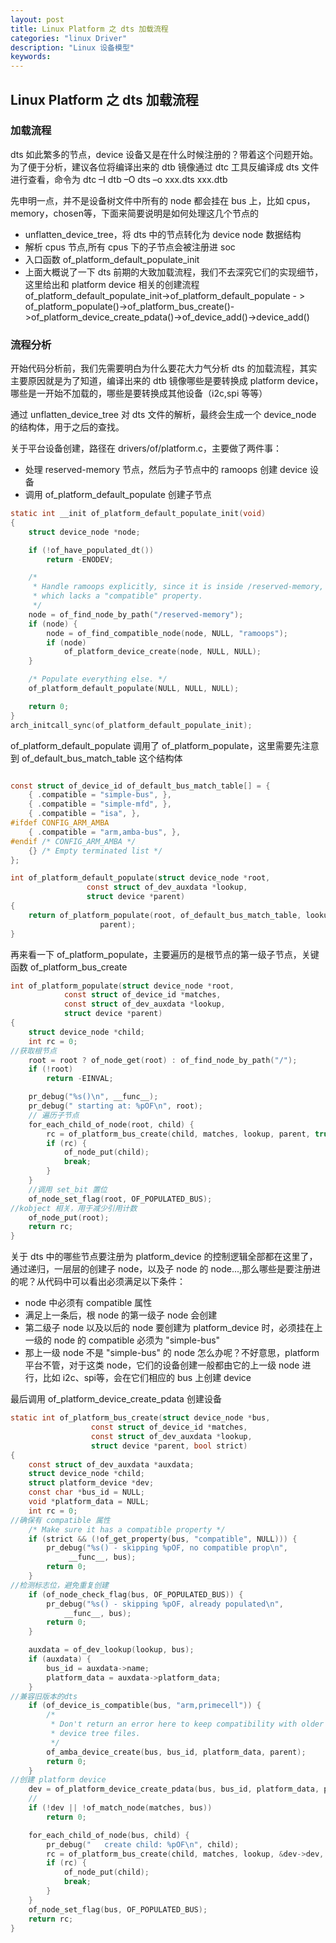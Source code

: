 ```yaml
---
layout: post
title: Linux Platform 之 dts 加载流程
categories: "linux Driver"
description: "Linux 设备模型"
keywords:
---
```


## Linux Platform 之 dts 加载流程

### 加载流程
dts 如此繁多的节点，device 设备又是在什么时候注册的？带着这个问题开始。为了便于分析，建议各位将编译出来的 dtb 镜像通过 dtc 工具反编译成 dts 文件进行查看，命令为 dtc –I dtb –O dts –o xxx.dts xxx.dtb

先申明一点，并不是设备树文件中所有的 node 都会挂在 bus 上，比如 cpus，memory，chosen等，下面来简要说明是如何处理这几个节点的

- unflatten_device_tree，将 dts 中的节点转化为 device node 数据结构
- 解析 cpus 节点,所有 cpus 下的子节点会被注册进 soc
- 入口函数 of_platform_default_populate_init
- 上面大概说了一下 dts 前期的大致加载流程，我们不去深究它们的实现细节，这里给出和 platform device 相关的创建流程 of_platform_default_populate_init->of_platform_default_populate - > of_platform_populate()->of_platform_bus_create()->of_platform_device_create_pdata()->of_device_add()->device_add()

### 流程分析

开始代码分析前，我们先需要明白为什么要花大力气分析 dts 的加载流程，其实主要原因就是为了知道，编译出来的 dtb 镜像哪些是要转换成 platform device，哪些是一开始不加载的，哪些是要转换成其他设备（i2c,spi 等等）

通过 unflatten_device_tree 对 dts 文件的解析，最终会生成一个 device_node 的结构体，用于之后的查找。

关于平台设备创建，路径在 drivers/of/platform.c，主要做了两件事：
- 处理 reserved-memory 节点，然后为子节点中的 ramoops 创建 device 设备
- 调用 of_platform_default_populate 创建子节点
```c
static int __init of_platform_default_populate_init(void)
{
    struct device_node *node;

    if (!of_have_populated_dt())
        return -ENODEV;

    /*
     * Handle ramoops explicitly, since it is inside /reserved-memory,
     * which lacks a "compatible" property.
     */
    node = of_find_node_by_path("/reserved-memory");
    if (node) {
        node = of_find_compatible_node(node, NULL, "ramoops");
        if (node)
            of_platform_device_create(node, NULL, NULL);
    }

    /* Populate everything else. */
    of_platform_default_populate(NULL, NULL, NULL);

    return 0;
}
arch_initcall_sync(of_platform_default_populate_init);
```
of_platform_default_populate 调用了 of_platform_populate，这里需要先注意到 of_default_bus_match_table 这个结构体
```c

const struct of_device_id of_default_bus_match_table[] = {
    { .compatible = "simple-bus", },
    { .compatible = "simple-mfd", },
    { .compatible = "isa", },
#ifdef CONFIG_ARM_AMBA
    { .compatible = "arm,amba-bus", },
#endif /* CONFIG_ARM_AMBA */
    {} /* Empty terminated list */
};

int of_platform_default_populate(struct device_node *root,
                 const struct of_dev_auxdata *lookup,
                 struct device *parent)
{
    return of_platform_populate(root, of_default_bus_match_table, lookup,
                    parent);
}

```
再来看一下 of_platform_populate，主要遍历的是根节点的第一级子节点，关键函数 of_platform_bus_create

```c
int of_platform_populate(struct device_node *root,
            const struct of_device_id *matches,
            const struct of_dev_auxdata *lookup,
            struct device *parent)
{
    struct device_node *child;
    int rc = 0;
//获取根节点
    root = root ? of_node_get(root) : of_find_node_by_path("/");
    if (!root)
        return -EINVAL;

    pr_debug("%s()\n", __func__);
    pr_debug(" starting at: %pOF\n", root);
    // 遍历子节点
    for_each_child_of_node(root, child) {
        rc = of_platform_bus_create(child, matches, lookup, parent, true);
        if (rc) {
            of_node_put(child);
            break;
        }
    }
    //调用 set_bit 置位
    of_node_set_flag(root, OF_POPULATED_BUS);
//kobject 相关，用于减少引用计数
    of_node_put(root);
    return rc;
}
```
关于 dts 中的哪些节点要注册为 platform_device 的控制逻辑全部都在这里了，通过递归，一层层的创建子 node，以及子 node 的 node...,那么哪些是要注册进的呢？从代码中可以看出必须满足以下条件：
- node 中必须有 compatible 属性
- 满足上一条后，根 node 的第一级子 node 会创建
- 第二级子 node 以及以后的 node 要创建为 platform_device 时，必须挂在上一级的 node 的 compatible 必须为 "simple-bus"
- 那上一级 node 不是 "simple-bus" 的 node 怎么办呢？不好意思，platform 平台不管，对于这类 node，它们的设备创建一般都由它的上一级 node 进行，比如 i2c、spi等，会在它们相应的 bus 上创建 device

最后调用 of_platform_device_create_pdata 创建设备
```c
static int of_platform_bus_create(struct device_node *bus,
                  const struct of_device_id *matches,
                  const struct of_dev_auxdata *lookup,
                  struct device *parent, bool strict)
{
    const struct of_dev_auxdata *auxdata;
    struct device_node *child;
    struct platform_device *dev;
    const char *bus_id = NULL;
    void *platform_data = NULL;
    int rc = 0;
//确保有 compatible 属性
    /* Make sure it has a compatible property */
    if (strict && (!of_get_property(bus, "compatible", NULL))) {
        pr_debug("%s() - skipping %pOF, no compatible prop\n",
             __func__, bus);
        return 0;
    }
//检测标志位，避免重复创建
    if (of_node_check_flag(bus, OF_POPULATED_BUS)) {
        pr_debug("%s() - skipping %pOF, already populated\n",
            __func__, bus);
        return 0;
    }

    auxdata = of_dev_lookup(lookup, bus);
    if (auxdata) {
        bus_id = auxdata->name;
        platform_data = auxdata->platform_data;
    }
//兼容旧版本的dts
    if (of_device_is_compatible(bus, "arm,primecell")) {
        /*
         * Don't return an error here to keep compatibility with older
         * device tree files.
         */
        of_amba_device_create(bus, bus_id, platform_data, parent);
        return 0;
    }
//创建 platform device
    dev = of_platform_device_create_pdata(bus, bus_id, platform_data, parent);
    //
    if (!dev || !of_match_node(matches, bus))
        return 0;

    for_each_child_of_node(bus, child) {
        pr_debug("   create child: %pOF\n", child);
        rc = of_platform_bus_create(child, matches, lookup, &dev->dev, strict);
        if (rc) {
            of_node_put(child);
            break;
        }
    }
    of_node_set_flag(bus, OF_POPULATED_BUS);
    return rc;
}

```